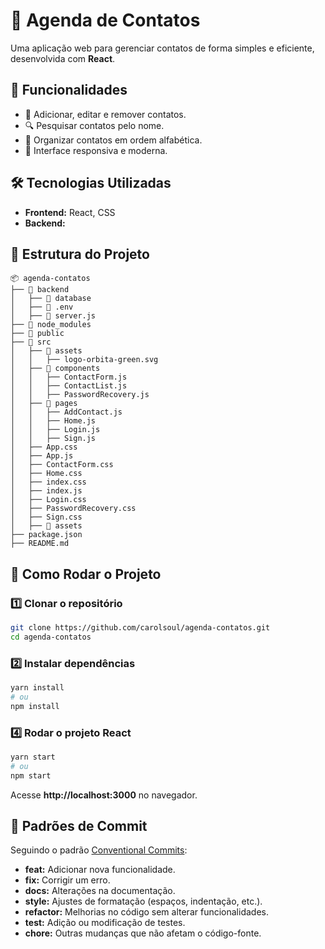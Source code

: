 # 📒 Agenda de Contatos

Uma aplicação web para gerenciar contatos de forma simples e eficiente, desenvolvida com **React**.

## 🚀 Funcionalidades
- 📌 Adicionar, editar e remover contatos.
- 🔍 Pesquisar contatos pelo nome.
- 📂 Organizar contatos em ordem alfabética.
- 🎨 Interface responsiva e moderna.

## 🛠️ Tecnologias Utilizadas
- **Frontend:** React, CSS
- **Backend:**

## 📂 Estrutura do Projeto
```
📦 agenda-contatos
├── 📂 backend
│   ├── 📂 database
│   ├── 📂 .env
│   ├── 📂 server.js
├── 📂 node_modules
├── 📂 public
├── 📂 src
│   ├── 📂 assets
│   │   ├── logo-orbita-green.svg
│   ├── 📂 components
│   │   ├── ContactForm.js
│   │   ├── ContactList.js
│   │   ├── PasswordRecovery.js
│   ├── 📂 pages
│   │   ├── AddContact.js
│   │   ├── Home.js
│   │   ├── Login.js
│   │   ├── Sign.js
│   ├── App.css
│   ├── App.js
│   ├── ContactForm.css
│   ├── Home.css
│   ├── index.css
│   ├── index.js
│   ├── Login.css
│   ├── PasswordRecovery.css
│   ├── Sign.css
│   ├── 📂 assets
├── package.json
├── README.md
```

## 📌 Como Rodar o Projeto
### 1️⃣ Clonar o repositório
```sh
git clone https://github.com/carolsoul/agenda-contatos.git
cd agenda-contatos
```
### 2️⃣ Instalar dependências
```sh
yarn install
# ou
npm install
```
### 4️⃣ Rodar o projeto React
```sh
yarn start
# ou
npm start
```
Acesse **http://localhost:3000** no navegador.

## 📜 Padrões de Commit
Seguindo o padrão [Conventional Commits](https://www.conventionalcommits.org/en/v1.0.0/):

- **feat:** Adicionar nova funcionalidade.
- **fix:** Corrigir um erro.
- **docs:** Alterações na documentação.
- **style:** Ajustes de formatação (espaços, indentação, etc.).
- **refactor:** Melhorias no código sem alterar funcionalidades.
- **test:** Adição ou modificação de testes.
- **chore:** Outras mudanças que não afetam o código-fonte.